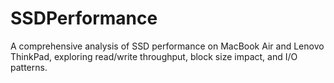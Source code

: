# SSDPerformance
A comprehensive analysis of SSD performance on MacBook Air and Lenovo ThinkPad, exploring read/write throughput, block size impact, and I/O patterns.
